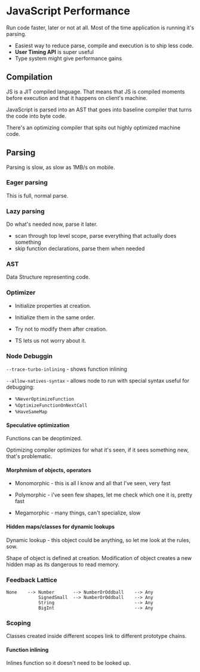# JavaScript Performance

Run code faster, later or not at all. Most of the time application is running it's parsing. 

- Easiest way to reduce parse, compile and execution is to ship less code.
- **User Timing API** is super useful
- Type system might give performance gains

## Compilation

JS is a JIT compiled language. That means that JS is compiled moments before execution and that it happens on client's machine. 

JavaScript is parsed into an AST that goes into baseline compiler that turns the code into byte code.

There's an optimizing compiler that spits out highly optimized machine code.

## Parsing

Parsing is slow, as slow as 1MB/s on mobile. 

### Eager parsing

This is full, normal parse.

### Lazy parsing

Do what's needed now, parse it later.

- scan through top level scope, parse everything that actually does something
- skip function declarations, parse them when needed

### AST

Data Structure representing code.

### Optimizer

- Initialize properties at creation.

- Initialize them in the same order.

- Try not to modify them after creation.

- TS lets us not worry about it.

### Node Debuggin

`--trace-turbo-inlining` - shows function inlining

`--allow-natives-syntax` - allows node to run with special syntax useful for debugging: 

- `%NeverOptimizeFunction`
- `%OptimizeFunctionOnNextCall`
- `%HaveSameMap`

#### Speculative optimization

Functions can be deoptimized. 

Optimizing compiler optimizes for what it's seen, if it sees something new, that's problematic.

#### Morphmism of objects, operators

- Monomorphic - this is all I know and all that I've seen, very fast

- Polymorphic - i've seen few shapes, let me check which one it is, pretty fast

- Megamorphic - many things, can't specialize, slow

#### Hidden maps/classes for dynamic lookups

Dynamic lookup - this object could be anything, so let me look at the rules, sow.

Shape of object is defined at creation. Modification of object creates a new hidden map as its dangerous to read memory.

### Feedback Lattice

```
None    --> Number       --> NumberOrOddball    --> Any
            SignedSmall  --> NumberOrOddball    --> Any
            String                              --> Any
            BigInt                              --> Any
```

### Scoping

Classes created inside different scopes link to different prototype chains.

#### Function inlining

Inlines function so it doesn't need to be looked up.
